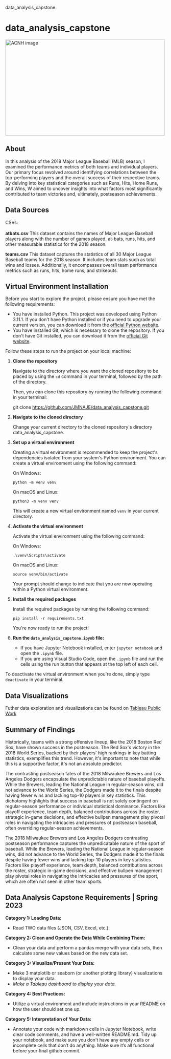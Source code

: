 data_analysis_capstone.

# data_analysis_capstone

<img src="https://logos-world.net/wp-content/uploads/2023/08/MLB-Logos-30-Major-League-Baseball-Team-Logos-and-Names.png?resize=930%2C620&ssl=1" alt="ACNH image" width="500" height="300">

## About

In this analysis of the 2018 Major League Baseball (MLB) season, I examined the performance metrics of both teams and individual players. Our primary focus revolved around identifying correlations between the top-performing players and the overall success of their respective teams. By delving into key statistical categories such as Runs, Hits, Home Runs, and Wins, W aimed to uncover insights into what factors most significantly contributed to team victories and, ultimately, postseason achievements.

## Data Sources

CSVs:<br><br>
<b>atbats.csv</b>
This dataset contains the names of Major League Baseball players along with the number of games played, at-bats, runs, hits, and other measurable statistics for the 2018 season.

<b>teams.csv</b>
This dataset captures the statistics of all 30 Major League Baseball teams for the 2018 season. It includes team stats such as total wins and losses. Additionally, it encompasses overall team performance metrics such as runs, hits, home runs, and strikeouts.

## Virtual Environment Installation

Before you start to explore the project, please ensure you have met the following requirements:

- You have installed Python. This project was developed using Python 3.11.1. If you don't have Python installed or if you need to upgrade your current version, you can download it from the [official Python website](https://www.python.org/downloads/).
- You have installed Git, which is necessary to clone the repository. If you don't have Git installed, you can download it from the [official Git website](https://git-scm.com/downloads).

Follow these steps to run the project on your local machine:

1. **Clone the repository**

   Navigate to the directory where you want the cloned repository to be placed by using the ``cd`` command in your terminal, followed by the path of the directory.

   Then, you can clone this repository by running the following command in your terminal:

   git clone https://github.com/JMNAJE/data_analysis_capstone.git
2. **Navigate to the cloned directory**

   Change your current directory to the cloned repository's directory data_analysis_capstone.
3. **Set up a virtual environment**

   Creating a virtual environment is recommended to keep the project's dependencies isolated from your system's Python environment. You can create a virtual environment using the following command:

   On Windows:

   ```
   python -m venv venv
   ```

   On macOS and Linux:

   ```
   python3 -m venv venv
   ```

   This will create a new virtual environment named `venv` in your current directory.
4. **Activate the virtual environment**

   Activate the virtual environment using the following command:

   On Windows:

   ```
   .\venv\Scripts\activate
   ```

   On macOS and Linux:

   ```
   source venv/bin/activate
   ```

   Your prompt should change to indicate that you are now operating within a Python virtual environment.
5. **Install the required packages**

   Install the required packages by running the following command:

   ```
   pip install -r requirements.txt
   ```

   You're now ready to run the project!
6. **Run the ``data_analysis_capstone.ipynb`` file:**

   - If you have Jupyter Notebook installed, enter ``jupyter notebook`` and open the `.ipynb` file.
   - If you are using Visual Studio Code, open the `.ipynb` file and run the cells using the run button that appears at the top left of each cell.

To deactivate the virtual environment when you're done, simply type `deactivate` in your terminal.

## Data Visualizations
Futher data exploration and visualizations can be found on [Tableau Public Work](https://public.tableau.com/app/profile/jose.najera4967/viz/data_analysis_capstone_Tableau/2018MLBDashboard)


## Summary of Findings

Historically, teams with a strong offensive lineup, like the 2018 Boston Red Sox, have shown success in the postseason. The Red Sox's victory in the 2018 World Series, backed by their players' high rankings in key batting statistics, exemplifies this trend. However, it's important to note that while this is a supportive factor, it's not an absolute predictor.

The contrasting postseason fates of the 2018 Milwaukee Brewers and Los Angeles Dodgers encapsulate the unpredictable nature of baseball playoffs. While the Brewers, leading the National League in regular-season wins, did not advance to the World Series, the Dodgers made it to the finals despite having fewer wins and lacking top-10 players in key statistics. This dichotomy highlights that success in baseball is not solely contingent on regular-season performance or individual statistical dominance. Factors like playoff experience, team depth, balanced contributions across the roster, strategic in-game decisions, and effective bullpen management play pivotal roles in navigating the intricacies and pressures of postseason baseball, often overriding regular-season achievements.

The 2018 Milwaukee Brewers and Los Angeles Dodgers contrasting postseason performance captures the unpredicatable nature of the sport of baseball. While the Brewers, leading the National League in regular-season wins, did not advance to the World Series, the Dodgers made it to the finals despite having fewer wins and lacking top-10 players in key statistics. Factors like playoff experience, team depth, balanced contributions across the roster, strategic in-game decisions, and effective bullpen management play pivotal roles in navigating the intricacies and pressures of the sport, which are often not seen in other team sports.


## Data Analysis Capstone Requirements | Spring 2023

**Category 1: Loading Data:**

- Read TWO data files (JSON, CSV, Excel, etc.).

**Category 2: Clean and Operate the Data While Combining Them:**

- Clean your data and perform a pandas merge with your data sets, then calculate some new values based on the new data set.

**Category 3: Visualize/Present Your Data:**

- Make 3 matplotlib or seaborn (or another plotting library) visualizations to display your data.
- *Make a Tableau dashboard to display your data.*

**Category 4: Best Practices:**

- Utilize a virtual environment and include instructions in your README on how the user should set one up.

**Category 5: Interpretation of Your Data:**

- Annotate your code with markdown cells in Jupyter Notebook, write clear code comments, and have a well-written README.md. Tidy up your notebook, and make sure you don't have any empty cells or incomplete cells that don’t do anything. Make sure it’s all functional before your final github commit.
